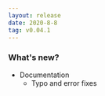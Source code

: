 ```yaml
---
layout: release
date: 2020-8-8
tag: v0.04.1
---
```



### What's new?

- Documentation
  - Typo and error fixes

